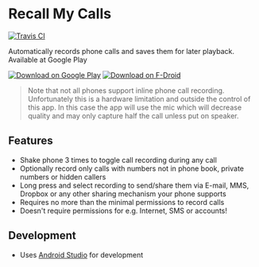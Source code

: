 # Recall My Calls
[![Travis CI](https://travis-ci.org/mikljohansson/recall.svg?branch=master)](https://travis-ci.org/mikljohansson/recall)

Automatically records phone calls and saves them for later playback. Available at Google Play

[![Download on Google Play](http://i.imgur.com/rHhHvZw.png)](https://play.google.com/store/apps/details?id=se.embargo.recall)
[![Download on F-Droid](https://f-droid.org/wiki/images/0/06/F-Droid-button_get-it-on.png)](https://f-droid.org/packages/se.embargo.recall/)

> Note that not all phones support inline phone call recording. Unfortunately this is a hardware limitation and outside the control of this app. In this case the app will use the mic which will decrease quality and may only capture half the call unless put on speaker.

## Features
* Shake phone 3 times to toggle call recording during any call
* Optionally record only calls with numbers not in phone book, private numbers or hidden callers
* Long press and select recording to send/share them via E-mail, MMS, Dropbox or any other sharing mechanism your phone supports
* Requires no more than the minimal permissions to record calls
* Doesn't require permissions for e.g. Internet, SMS or accounts!

## Development
* Uses [Android Studio](http://developer.android.com/tools/studio/index.html) for development
